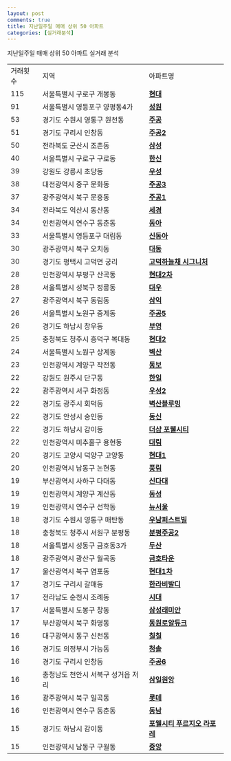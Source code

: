 ```yaml
---
layout: post
comments: true
title: 지난일주일 매매 상위 50 아파트
categories: [실거래분석]
---
```


지난일주일 매매 상위 50 아파트 실거래 분석

<table>
  <tr>
    <td>거래횟수</td>
    <td>지역</td>
    <td>아파트명</td>
  </tr>

  <tr>
    <td>115</td>
    <td>서울특별시 구로구 개봉동</td>
    <td colspan="4" style="font-weight: bold;"><a href="https://search.naver.com/search.naver?query=개봉동 현대">현대</a></td>
  </tr>

  <tr>
    <td>91</td>
    <td>서울특별시 영등포구 양평동4가</td>
    <td colspan="4" style="font-weight: bold;"><a href="https://search.naver.com/search.naver?query=양평동4가 성원">성원</a></td>
  </tr>

  <tr>
    <td>53</td>
    <td>경기도 수원시 영통구 원천동</td>
    <td colspan="4" style="font-weight: bold;"><a href="https://search.naver.com/search.naver?query=원천동 주공">주공</a></td>
  </tr>

  <tr>
    <td>51</td>
    <td>경기도 구리시 인창동</td>
    <td colspan="4" style="font-weight: bold;"><a href="https://search.naver.com/search.naver?query=인창동 주공2">주공2</a></td>
  </tr>

  <tr>
    <td>50</td>
    <td>전라북도 군산시 조촌동</td>
    <td colspan="4" style="font-weight: bold;"><a href="https://search.naver.com/search.naver?query=조촌동 삼성">삼성</a></td>
  </tr>

  <tr>
    <td>40</td>
    <td>서울특별시 구로구 구로동</td>
    <td colspan="4" style="font-weight: bold;"><a href="https://search.naver.com/search.naver?query=구로동 한신">한신</a></td>
  </tr>

  <tr>
    <td>39</td>
    <td>강원도 강릉시 초당동</td>
    <td colspan="4" style="font-weight: bold;"><a href="https://search.naver.com/search.naver?query=초당동 우성">우성</a></td>
  </tr>

  <tr>
    <td>38</td>
    <td>대전광역시 중구 문화동</td>
    <td colspan="4" style="font-weight: bold;"><a href="https://search.naver.com/search.naver?query=문화동 주공3">주공3</a></td>
  </tr>

  <tr>
    <td>37</td>
    <td>광주광역시 북구 문흥동</td>
    <td colspan="4" style="font-weight: bold;"><a href="https://search.naver.com/search.naver?query=문흥동 주공1">주공1</a></td>
  </tr>

  <tr>
    <td>34</td>
    <td>전라북도 익산시 동산동</td>
    <td colspan="4" style="font-weight: bold;"><a href="https://search.naver.com/search.naver?query=동산동 세경">세경</a></td>
  </tr>

  <tr>
    <td>34</td>
    <td>인천광역시 연수구 동춘동</td>
    <td colspan="4" style="font-weight: bold;"><a href="https://search.naver.com/search.naver?query=동춘동 동아">동아</a></td>
  </tr>

  <tr>
    <td>33</td>
    <td>서울특별시 영등포구 대림동</td>
    <td colspan="4" style="font-weight: bold;"><a href="https://search.naver.com/search.naver?query=대림동 신동아">신동아</a></td>
  </tr>

  <tr>
    <td>30</td>
    <td>광주광역시 북구 오치동</td>
    <td colspan="4" style="font-weight: bold;"><a href="https://search.naver.com/search.naver?query=오치동 대동">대동</a></td>
  </tr>

  <tr>
    <td>30</td>
    <td>경기도 평택시 고덕면 궁리</td>
    <td colspan="4" style="font-weight: bold;"><a href="https://search.naver.com/search.naver?query=고덕면 궁리 고덕하늘채 시그니처">고덕하늘채 시그니처</a></td>
  </tr>

  <tr>
    <td>28</td>
    <td>인천광역시 부평구 산곡동</td>
    <td colspan="4" style="font-weight: bold;"><a href="https://search.naver.com/search.naver?query=산곡동 현대2차">현대2차</a></td>
  </tr>

  <tr>
    <td>28</td>
    <td>서울특별시 성북구 정릉동</td>
    <td colspan="4" style="font-weight: bold;"><a href="https://search.naver.com/search.naver?query=정릉동 대우">대우</a></td>
  </tr>

  <tr>
    <td>27</td>
    <td>광주광역시 북구 동림동</td>
    <td colspan="4" style="font-weight: bold;"><a href="https://search.naver.com/search.naver?query=동림동 삼익">삼익</a></td>
  </tr>

  <tr>
    <td>26</td>
    <td>서울특별시 노원구 중계동</td>
    <td colspan="4" style="font-weight: bold;"><a href="https://search.naver.com/search.naver?query=중계동 주공5">주공5</a></td>
  </tr>

  <tr>
    <td>26</td>
    <td>경기도 하남시 창우동</td>
    <td colspan="4" style="font-weight: bold;"><a href="https://search.naver.com/search.naver?query=창우동 부영">부영</a></td>
  </tr>

  <tr>
    <td>25</td>
    <td>충청북도 청주시 흥덕구 복대동</td>
    <td colspan="4" style="font-weight: bold;"><a href="https://search.naver.com/search.naver?query=복대동 현대2">현대2</a></td>
  </tr>

  <tr>
    <td>24</td>
    <td>서울특별시 노원구 상계동</td>
    <td colspan="4" style="font-weight: bold;"><a href="https://search.naver.com/search.naver?query=상계동 벽산">벽산</a></td>
  </tr>

  <tr>
    <td>23</td>
    <td>인천광역시 계양구 작전동</td>
    <td colspan="4" style="font-weight: bold;"><a href="https://search.naver.com/search.naver?query=작전동 동보">동보</a></td>
  </tr>

  <tr>
    <td>22</td>
    <td>강원도 원주시 단구동</td>
    <td colspan="4" style="font-weight: bold;"><a href="https://search.naver.com/search.naver?query=단구동 한일">한일</a></td>
  </tr>

  <tr>
    <td>22</td>
    <td>광주광역시 서구 화정동</td>
    <td colspan="4" style="font-weight: bold;"><a href="https://search.naver.com/search.naver?query=화정동 우성2">우성2</a></td>
  </tr>

  <tr>
    <td>22</td>
    <td>경기도 광주시 회덕동</td>
    <td colspan="4" style="font-weight: bold;"><a href="https://search.naver.com/search.naver?query=회덕동 벽산블루밍">벽산블루밍</a></td>
  </tr>

  <tr>
    <td>22</td>
    <td>경기도 안성시 숭인동</td>
    <td colspan="4" style="font-weight: bold;"><a href="https://search.naver.com/search.naver?query=숭인동 동신">동신</a></td>
  </tr>

  <tr>
    <td>22</td>
    <td>경기도 하남시 감이동</td>
    <td colspan="4" style="font-weight: bold;"><a href="https://search.naver.com/search.naver?query=감이동 더샵 포웰시티">더샵 포웰시티</a></td>
  </tr>

  <tr>
    <td>22</td>
    <td>인천광역시 미추홀구 용현동</td>
    <td colspan="4" style="font-weight: bold;"><a href="https://search.naver.com/search.naver?query=용현동 대림">대림</a></td>
  </tr>

  <tr>
    <td>20</td>
    <td>경기도 고양시 덕양구 고양동</td>
    <td colspan="4" style="font-weight: bold;"><a href="https://search.naver.com/search.naver?query=고양동 현대1">현대1</a></td>
  </tr>

  <tr>
    <td>20</td>
    <td>인천광역시 남동구 논현동</td>
    <td colspan="4" style="font-weight: bold;"><a href="https://search.naver.com/search.naver?query=논현동 풍림">풍림</a></td>
  </tr>

  <tr>
    <td>19</td>
    <td>부산광역시 사하구 다대동</td>
    <td colspan="4" style="font-weight: bold;"><a href="https://search.naver.com/search.naver?query=다대동 신다대">신다대</a></td>
  </tr>

  <tr>
    <td>19</td>
    <td>인천광역시 계양구 계산동</td>
    <td colspan="4" style="font-weight: bold;"><a href="https://search.naver.com/search.naver?query=계산동 동성">동성</a></td>
  </tr>

  <tr>
    <td>19</td>
    <td>인천광역시 연수구 선학동</td>
    <td colspan="4" style="font-weight: bold;"><a href="https://search.naver.com/search.naver?query=선학동 뉴서울">뉴서울</a></td>
  </tr>

  <tr>
    <td>18</td>
    <td>경기도 수원시 영통구 매탄동</td>
    <td colspan="4" style="font-weight: bold;"><a href="https://search.naver.com/search.naver?query=매탄동 우남퍼스트빌">우남퍼스트빌</a></td>
  </tr>

  <tr>
    <td>18</td>
    <td>충청북도 청주시 서원구 분평동</td>
    <td colspan="4" style="font-weight: bold;"><a href="https://search.naver.com/search.naver?query=분평동 분평주공2">분평주공2</a></td>
  </tr>

  <tr>
    <td>18</td>
    <td>서울특별시 성동구 금호동3가</td>
    <td colspan="4" style="font-weight: bold;"><a href="https://search.naver.com/search.naver?query=금호동3가 두산">두산</a></td>
  </tr>

  <tr>
    <td>18</td>
    <td>광주광역시 광산구 월곡동</td>
    <td colspan="4" style="font-weight: bold;"><a href="https://search.naver.com/search.naver?query=월곡동 금호타운">금호타운</a></td>
  </tr>

  <tr>
    <td>17</td>
    <td>울산광역시 북구 염포동</td>
    <td colspan="4" style="font-weight: bold;"><a href="https://search.naver.com/search.naver?query=염포동 현대1차">현대1차</a></td>
  </tr>

  <tr>
    <td>17</td>
    <td>경기도 구리시 갈매동</td>
    <td colspan="4" style="font-weight: bold;"><a href="https://search.naver.com/search.naver?query=갈매동 한라비발디">한라비발디</a></td>
  </tr>

  <tr>
    <td>17</td>
    <td>전라남도 순천시 조례동</td>
    <td colspan="4" style="font-weight: bold;"><a href="https://search.naver.com/search.naver?query=조례동 시대">시대</a></td>
  </tr>

  <tr>
    <td>17</td>
    <td>서울특별시 도봉구 창동</td>
    <td colspan="4" style="font-weight: bold;"><a href="https://search.naver.com/search.naver?query=창동 삼성래미안">삼성래미안</a></td>
  </tr>

  <tr>
    <td>17</td>
    <td>부산광역시 북구 화명동</td>
    <td colspan="4" style="font-weight: bold;"><a href="https://search.naver.com/search.naver?query=화명동 동원로얄듀크">동원로얄듀크</a></td>
  </tr>

  <tr>
    <td>16</td>
    <td>대구광역시 동구 신천동</td>
    <td colspan="4" style="font-weight: bold;"><a href="https://search.naver.com/search.naver?query=신천동 칠칠">칠칠</a></td>
  </tr>

  <tr>
    <td>16</td>
    <td>경기도 의정부시 가능동</td>
    <td colspan="4" style="font-weight: bold;"><a href="https://search.naver.com/search.naver?query=가능동 청솔">청솔</a></td>
  </tr>

  <tr>
    <td>16</td>
    <td>경기도 구리시 인창동</td>
    <td colspan="4" style="font-weight: bold;"><a href="https://search.naver.com/search.naver?query=인창동 주공6">주공6</a></td>
  </tr>

  <tr>
    <td>16</td>
    <td>충청남도 천안시 서북구 성거읍 저리</td>
    <td colspan="4" style="font-weight: bold;"><a href="https://search.naver.com/search.naver?query=성거읍 저리 삼일원앙">삼일원앙</a></td>
  </tr>

  <tr>
    <td>16</td>
    <td>광주광역시 북구 일곡동</td>
    <td colspan="4" style="font-weight: bold;"><a href="https://search.naver.com/search.naver?query=일곡동 롯데">롯데</a></td>
  </tr>

  <tr>
    <td>16</td>
    <td>인천광역시 연수구 동춘동</td>
    <td colspan="4" style="font-weight: bold;"><a href="https://search.naver.com/search.naver?query=동춘동 동남">동남</a></td>
  </tr>

  <tr>
    <td>15</td>
    <td>경기도 하남시 감이동</td>
    <td colspan="4" style="font-weight: bold;"><a href="https://search.naver.com/search.naver?query=감이동 포웰시티 푸르지오 라포레">포웰시티 푸르지오 라포레</a></td>
  </tr>

  <tr>
    <td>15</td>
    <td>인천광역시 남동구 구월동</td>
    <td colspan="4" style="font-weight: bold;"><a href="https://search.naver.com/search.naver?query=구월동 중앙">중앙</a></td>
  </tr>

</table>
